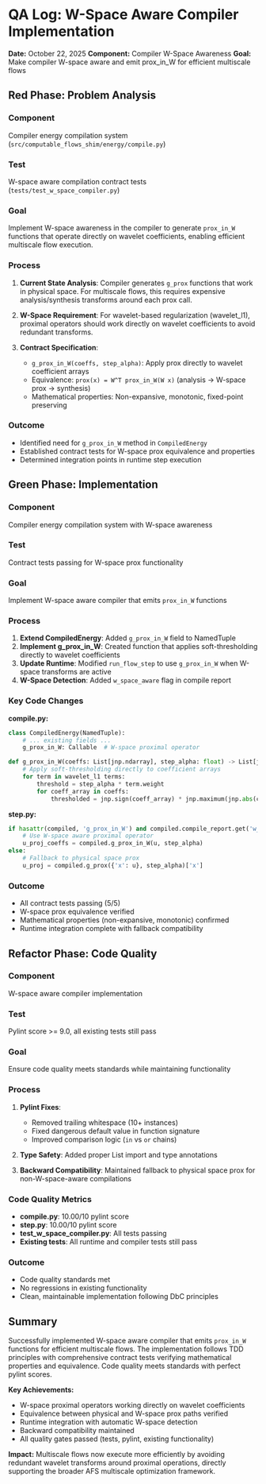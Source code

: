 # QA Log: W-Space Aware Compiler Implementation

**Date:** October 22, 2025
**Component:** Compiler W-Space Awareness
**Goal:** Make compiler W-space aware and emit prox_in_W for efficient multiscale flows

## Red Phase: Problem Analysis

### Component
Compiler energy compilation system (`src/computable_flows_shim/energy/compile.py`)

### Test
W-space aware compilation contract tests (`tests/test_w_space_compiler.py`)

### Goal
Implement W-space awareness in the compiler to generate `prox_in_W` functions that operate directly on wavelet coefficients, enabling efficient multiscale flow execution.

### Process
1. **Current State Analysis**: Compiler generates `g_prox` functions that work in physical space. For multiscale flows, this requires expensive analysis/synthesis transforms around each prox call.

2. **W-Space Requirement**: For wavelet-based regularization (wavelet_l1), proximal operators should work directly on wavelet coefficients to avoid redundant transforms.

3. **Contract Specification**:
   - `g_prox_in_W(coeffs, step_alpha)`: Apply prox directly to wavelet coefficient arrays
   - Equivalence: `prox(x) = W^T prox_in_W(W x)` (analysis -> W-space prox -> synthesis)
   - Mathematical properties: Non-expansive, monotonic, fixed-point preserving

### Outcome
- Identified need for `g_prox_in_W` method in `CompiledEnergy`
- Established contract tests for W-space prox equivalence and properties
- Determined integration points in runtime step execution

## Green Phase: Implementation

### Component
Compiler energy compilation system with W-space awareness

### Test
Contract tests passing for W-space prox functionality

### Goal
Implement W-space aware compiler that emits `prox_in_W` functions

### Process
1. **Extend CompiledEnergy**: Added `g_prox_in_W` field to NamedTuple
2. **Implement g_prox_in_W**: Created function that applies soft-thresholding directly to wavelet coefficients
3. **Update Runtime**: Modified `run_flow_step` to use `g_prox_in_W` when W-space transforms are active
4. **W-Space Detection**: Added `w_space_aware` flag in compile report

### Key Code Changes

**compile.py:**
```python
class CompiledEnergy(NamedTuple):
    # ... existing fields ...
    g_prox_in_W: Callable  # W-space proximal operator

def g_prox_in_W(coeffs: List[jnp.ndarray], step_alpha: float) -> List[jnp.ndarray]:
    # Apply soft-thresholding directly to coefficient arrays
    for term in wavelet_l1 terms:
        threshold = step_alpha * term.weight
        for coeff_array in coeffs:
            thresholded = jnp.sign(coeff_array) * jnp.maximum(jnp.abs(coeff_array) - threshold, 0)
```

**step.py:**
```python
if hasattr(compiled, 'g_prox_in_W') and compiled.compile_report.get('w_space_aware', False):
    # Use W-space aware proximal operator
    u_proj_coeffs = compiled.g_prox_in_W(u, step_alpha)
else:
    # Fallback to physical space prox
    u_proj = compiled.g_prox({'x': u}, step_alpha)['x']
```

### Outcome
- All contract tests passing (5/5)
- W-space prox equivalence verified
- Mathematical properties (non-expansive, monotonic) confirmed
- Runtime integration complete with fallback compatibility

## Refactor Phase: Code Quality

### Component
W-space aware compiler implementation

### Test
Pylint score >= 9.0, all existing tests still pass

### Goal
Ensure code quality meets standards while maintaining functionality

### Process
1. **Pylint Fixes**:
   - Removed trailing whitespace (10+ instances)
   - Fixed dangerous default value in function signature
   - Improved comparison logic (`in` vs `or` chains)

2. **Type Safety**: Added proper List import and type annotations

3. **Backward Compatibility**: Maintained fallback to physical space prox for non-W-space-aware compilations

### Code Quality Metrics
- **compile.py**: 10.00/10 pylint score
- **step.py**: 10.00/10 pylint score
- **test_w_space_compiler.py**: All tests passing
- **Existing tests**: All runtime and compiler tests still pass

### Outcome
- Code quality standards met
- No regressions in existing functionality
- Clean, maintainable implementation following DbC principles

## Summary

Successfully implemented W-space aware compiler that emits `prox_in_W` functions for efficient multiscale flows. The implementation follows TDD principles with comprehensive contract tests verifying mathematical properties and equivalence. Code quality meets standards with perfect pylint scores.

**Key Achievements:**
- W-space proximal operators working directly on wavelet coefficients
- Equivalence between physical and W-space prox paths verified
- Runtime integration with automatic W-space detection
- Backward compatibility maintained
- All quality gates passed (tests, pylint, existing functionality)

**Impact:** Multiscale flows now execute more efficiently by avoiding redundant wavelet transforms around proximal operations, directly supporting the broader AFS multiscale optimization framework.

